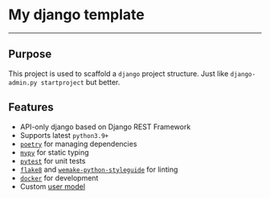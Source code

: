 # My django template

---

## Purpose

This project is used to scaffold a `django` project structure.
Just like `django-admin.py startproject` but better.


## Features

* API-only django based on Django REST Framework
* Supports latest `python3.9+`
* [`poetry`](https://github.com/python-poetry/poetry) for managing dependencies
* [`mypy`](https://mypy.readthedocs.io) for static typing
* [`pytest`](https://pytest.org/) for unit tests
* [`flake8`](http://flake8.pycqa.org/en/latest/) and [`wemake-python-styleguide`](https://wemake-python-styleguide.readthedocs.io/en/latest/) for linting
* [`docker`](https://www.docker.com/) for development
* Custom [user model](https://docs.djangoproject.com/en/3.0/topics/auth/customizing/#specifying-a-custom-user-model)
